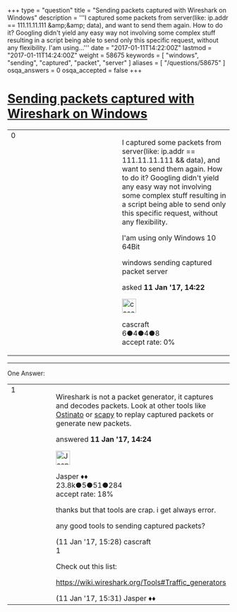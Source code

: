 +++
type = "question"
title = "Sending packets captured with Wireshark on Windows"
description = '''I captured some packets from server(like: ip.addr == 111.11.11.111 &amp;amp;&amp;amp; data), and want to send them again. How to do it? Googling didn&#x27;t yield any easy way not involving some complex stuff resulting in a script being able to send only this specific request, without any flexibility. I&#x27;am using...'''
date = "2017-01-11T14:22:00Z"
lastmod = "2017-01-11T14:24:00Z"
weight = 58675
keywords = [ "windows", "sending", "captured", "packet", "server" ]
aliases = [ "/questions/58675" ]
osqa_answers = 0
osqa_accepted = false
+++

<div class="headNormal">

# [Sending packets captured with Wireshark on Windows](/questions/58675/sending-packets-captured-with-wireshark-on-windows)

</div>

<div id="main-body">

<div id="askform">

<table id="question-table" style="width:100%;"><colgroup><col style="width: 50%" /><col style="width: 50%" /></colgroup><tbody><tr class="odd"><td style="width: 30px; vertical-align: top"><div class="vote-buttons"><div id="post-58675-score" class="post-score" title="current number of votes">0</div><div id="favorite-count" class="favorite-count"></div></div></td><td><div id="item-right"><div class="question-body"><p>I captured some packets from server(like: ip.addr == 111.11.11.111 &amp;&amp; data), and want to send them again. How to do it? Googling didn't yield any easy way not involving some complex stuff resulting in a script being able to send only this specific request, without any flexibility.</p><p>I'am using only Windows 10 64Bit</p></div><div id="question-tags" class="tags-container tags">windows sending captured packet server</div><div id="question-controls" class="post-controls"></div><div class="post-update-info-container"><div class="post-update-info post-update-info-user"><p>asked <strong>11 Jan '17, 14:22</strong></p><img src="https://secure.gravatar.com/avatar/14579bac17258201c0cc89ee5d7a3e37?s=32&amp;d=identicon&amp;r=g" class="gravatar" width="32" height="32" alt="cascraft&#39;s gravatar image" /><p>cascraft<br />
<span class="score" title="6 reputation points">6</span><span title="4 badges"><span class="badge1">●</span><span class="badgecount">4</span></span><span title="4 badges"><span class="silver">●</span><span class="badgecount">4</span></span><span title="8 badges"><span class="bronze">●</span><span class="badgecount">8</span></span><br />
<span class="accept_rate" title="Rate of the user&#39;s accepted answers">accept rate:</span> <span title="cascraft has no accepted answers">0%</span></p></div></div><div id="comments-container-58675" class="comments-container"></div><div id="comment-tools-58675" class="comment-tools"></div><div class="clear"></div><div id="comment-58675-form-container" class="comment-form-container"></div><div class="clear"></div></div></td></tr></tbody></table>

------------------------------------------------------------------------

<div class="tabBar">

<span id="sort-top"></span>

<div class="headQuestions">

One Answer:

</div>

</div>

<span id="58678"></span>

<div id="answer-container-58678" class="answer">

<table style="width:100%;"><colgroup><col style="width: 50%" /><col style="width: 50%" /></colgroup><tbody><tr class="odd"><td style="width: 30px; vertical-align: top"><div class="vote-buttons"><div id="post-58678-score" class="post-score" title="current number of votes">1</div></div></td><td><div class="item-right"><div class="answer-body"><p>Wireshark is not a packet generator, it captures and decodes packets. Look at other tools like <a href="http://ostinato.org/">Ostinato</a> or <a href="http://www.secdev.org/projects/scapy/">scapy</a> to replay captured packets or generate new packets.</p></div><div class="answer-controls post-controls"></div><div class="post-update-info-container"><div class="post-update-info post-update-info-user"><p>answered <strong>11 Jan '17, 14:24</strong></p><img src="https://secure.gravatar.com/avatar/c578ba2967741f25aebd6afef702f432?s=32&amp;d=identicon&amp;r=g" class="gravatar" width="32" height="32" alt="Jasper&#39;s gravatar image" /><p>Jasper ♦♦<br />
<span class="score" title="23806 reputation points"><span>23.8k</span></span><span title="5 badges"><span class="badge1">●</span><span class="badgecount">5</span></span><span title="51 badges"><span class="silver">●</span><span class="badgecount">51</span></span><span title="284 badges"><span class="bronze">●</span><span class="badgecount">284</span></span><br />
<span class="accept_rate" title="Rate of the user&#39;s accepted answers">accept rate:</span> <span title="Jasper has 263 accepted answers">18%</span></p></div></div><div id="comments-container-58678" class="comments-container"><span id="58681"></span><div id="comment-58681" class="comment"><div id="post-58681-score" class="comment-score"></div><div class="comment-text"><p>thanks but that tools are crap. i get always error.</p><p>any good tools to sending captured packets?</p></div><div id="comment-58681-info" class="comment-info"><span class="comment-age">(11 Jan '17, 15:28)</span> cascraft</div></div><span id="58682"></span><div id="comment-58682" class="comment"><div id="post-58682-score" class="comment-score">1</div><div class="comment-text"><p>Check out this list:</p><p><a href="https://wiki.wireshark.org/Tools#Traffic_generators">https://wiki.wireshark.org/Tools#Traffic_generators</a></p></div><div id="comment-58682-info" class="comment-info"><span class="comment-age">(11 Jan '17, 15:31)</span> Jasper ♦♦</div></div></div><div id="comment-tools-58678" class="comment-tools"></div><div class="clear"></div><div id="comment-58678-form-container" class="comment-form-container"></div><div class="clear"></div></div></td></tr></tbody></table>

</div>

<div class="paginator-container-left">

</div>

</div>

</div>

